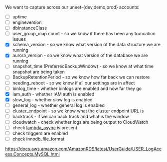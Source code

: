 We want to capture across our uneet-{dev,demo,prod} accounts:

- [ ] uptime
- [ ] engineversion
- [ ] dbInstanceClass
- [ ] user_group_map count - so we know if there has been any truncation issues
- [X] schema_version - so we know what version of the data structure we are running
- [X] aurora_version - so we know what version of the database we are running
- [ ] snapshot_time (PreferredBackupWindow) - so we know at what time snapshot are being taken
- [ ] BackupRetentionPeriod - so we know how far back we can restore
- [ ] needing_reboot - so we know if all our settings are in affect
- [ ] binlog_time - whether binlogs are enabled and how far they go
- [X] iam_auth - whether IAM auth is enabled
- [X] slow_log - whether slow log is enabled
- [ ] general_log - whether general log is enabled
- [ ] cluster_endpoint - so we know what the cluster endpoint URL is
- [ ] backtrack - if we can back track and what is the window
- [ ] cloudwatch - check whether logs are being output to CloudWatch
- [ ] check [lambda_async](https://docs.aws.amazon.com/AmazonRDS/latest/AuroraUserGuide/AuroraMySQL.Integrating.Lambda.html) is present
- [ ] check triggers are enabled
- [ ] check innodb_file_format

https://docs.aws.amazon.com/AmazonRDS/latest/UserGuide/USER_LogAccess.Concepts.MySQL.html
